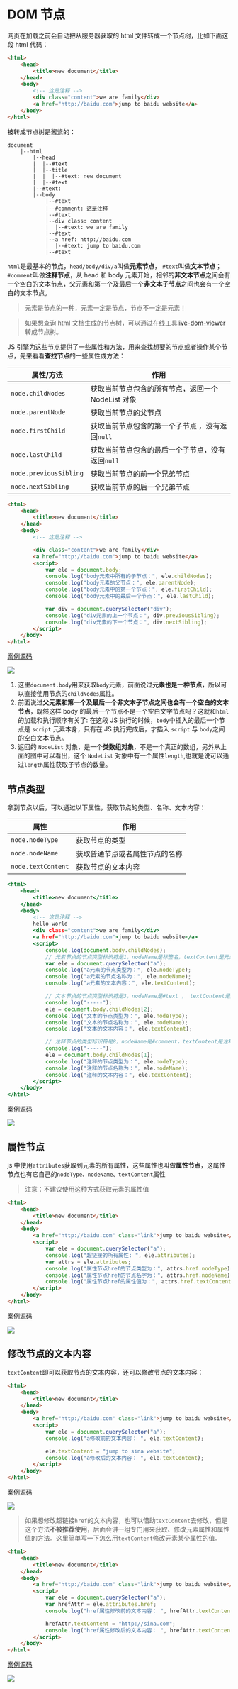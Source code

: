 # DOM 节点

网页在加载之前会自动把从服务器获取的 html 文件转成一个节点树，比如下面这段 html 代码：

```html
<html>
    <head>
        <title>new document</title>
    </head>
    <body>
        <!-- 这是注释 -->
        <div class="content">we are family</div>
        <a href="http://baidu.com">jump to baidu website</a>
    </body>
</html>
```

被转成节点树是酱紫的：

```
document
    |--html
        |--head
        |  |--#text
        |  |--title
        |  |  |--#text: new document
        |  |--#text
        |--#text:
        |--body
            |--#text
            |--#comment: 这是注释
            |--#text
            |--div class: content
            |  |--#text: we are family
            |--#text
            |--a href: http://baidu.com
            |  |--#text: jump to baidu.com
            |--#text
```

`html`是最基本的节点，`head/body/div/a`叫做**元素节点**， `#text`叫做**文本节点**；`#comment`叫做**注释节点**，从 head 和 body 元素开始，相邻的**非文本节点**之间会有一个空白的文本节点，父元素和第一个及最后一个**非文本子节点**之间也会有一个空白的文本节点。

> 元素是节点的一种，元素一定是节点，节点不一定是元素！

> 如果想查询 html 文档生成的节点树，可以通过在线工具[live-dom-viewer](https://software.hixie.ch/utilities/js/live-dom-viewer/)转成节点树。

JS 引擎为这些节点提供了一些属性和方法，用来查找想要的节点或者操作某个节点，先来看看**查找节点**的一些属性或方法：

| 属性/方法              | 作用                                               |
| ---------------------- | -------------------------------------------------- |
| `node.childNodes`      | 获取当前节点包含的所有节点，返回一个 NodeList 对象 |
| `node.parentNode`      | 获取当前节点的父节点                               |
| `node.firstChild`      | 获取当前节点包含的第一个子节点 ，没有返回`null`    |
| `node.lastChild`       | 获取当前节点包含的最后一个子节点，没有返回`null`   |
| `node.previousSibling` | 获取当前节点的前一个兄弟节点                       |
| `node.nextSibling`     | 获取当前节点的后一个兄弟节点                       |

```html
<html>
    <head>
        <title>new document</title>
    </head>
    <body>
        <!-- 这是注释 -->

        <div class="content">we are family</div>
        <a href="http://baidu.com">jump to baidu website</a>
        <script>
            var ele = document.body;
            console.log("body元素中所有的子节点：", ele.childNodes);
            console.log("body元素的父节点：", ele.parentNode);
            console.log("body元素中的第一个节点：", ele.firstChild);
            console.log("body元素中的最后一个节点：", ele.lastChild);

            var div = document.querySelector("div");
            console.log("div元素的上一个节点：", div.previousSibling);
            console.log("div元素的下一个节点：", div.nextSibling);
        </script>
    </body>
</html>
```

[案例源码](./demo/dem02.html)

![](./images/02.png)

1. 这里`document.body`用来获取`body`元素，前面说过**元素也是一种节点**，所以可以直接使用节点的`childNodes`属性。
2. 前面说过**父元素和第一个及最后一个非文本子节点之间也会有一个空白的文本节点**，既然这样 body 的最后一个节点不是一个空白文字节点吗？这就和`html`的加载和执行顺序有关了: 在这段 JS 执行的时候，`body`中插入的最后一个节点是 `script` 元素本身，只有在 JS 执行完成后，才插入 `script` 与 `body`之间的空白文本节点。
3. 返回的 `NodeList` 对象，是一个**类数组对象**，不是一个真正的数组，另外从上面的图中可以看出，这个 `NodeList` 对象中有一个属性`length`,也就是说可以通过`length`属性获取子节点的数量。

## 节点类型

拿到节点以后，可以通过以下属性，获取节点的类型、名称、文本内容：

| 属性               | 作用                           |
| ------------------ | ------------------------------ |
| `node.nodeType`    | 获取节点的类型                 |
| `node.nodeName`    | 获取普通节点或者属性节点的名称 |
| `node.textContent` | 获取节点的文本内容             |

```htm
<html>
    <head>
        <title>new document</title>
    </head>
    <body>
        <!-- 这是注释 -->
        hello world
        <div class="content">we are family</div>
        <a href="http://baidu.com">jump to baidu website</a>
        <script>
            console.log(document.body.childNodes);
            // 元素节点的节点类型标识符是1，nodeName是标签名，textContent是元素的所有文字内容
            var ele = document.querySelector("a");
            console.log("a元素的节点类型为：", ele.nodeType);
            console.log("a元素的节点名称为：", ele.nodeName);
            console.log("a元素的文本内容：", ele.textContent);

            // 文本节点的节点类型标识符是3，nodeName是#text ， textContent是文本内容
            console.log("-----");
            ele = document.body.childNodes[2];
            console.log("文本的节点类型为：", ele.nodeType);
            console.log("文本的节点名称为：", ele.nodeName);
            console.log("文本的文本内容：", ele.textContent);

            // 注释节点的类型标识符是8，nodeName是#comment，textContent是注释内容
            console.log("-----");
            ele = document.body.childNodes[1];
            console.log("注释的节点类型为：", ele.nodeType);
            console.log("注释的节点名称为：", ele.nodeName);
            console.log("注释的文本内容：", ele.textContent);
        </script>
    </body>
</html>
```

[案例源码](./demo/dem03.html)

![](./images/03.png)

## 属性节点

js 中使用`attributes`获取到元素的所有属性，这些属性也叫做**属性节点**，这属性节点也有它自己的`nodeType、nodeName、textContent`属性

> 注意：不建议使用这种方式获取元素的属性值

```html
<html>
    <head>
        <title>new document</title>
    </head>
    <body>
        <a href="http://baidu.com" class="link">jump to baidu website</a>
        <script>
            var ele = document.querySelector("a");
            console.log("超链接的所有属性: ", ele.attributes);
            var attrs = ele.attributes;
            console.log("属性节点href的节点类型为：", attrs.href.nodeType);
            console.log("属性节点href的节点名字为：", attrs.href.nodeName);
            console.log("属性节点href的属性值为：", attrs.href.textContent);
        </script>
    </body>
</html>
```

[案例源码](./demo/dem04.html)

![](./images/04.png)

## 修改节点的文本内容

`textContent`即可以获取节点的文本内容，还可以修改节点的文本内容：

```html
<html>
    <head>
        <title>new document</title>
    </head>
    <body>
        <a href="http://baidu.com" class="link">jump to baidu website</a>
        <script>
            var ele = document.querySelector("a");
            console.log("a修改前的文本内容： ", ele.textContent);

            ele.textContent = "jump to sina website";
            console.log("a修改后的文本内容： ", ele.textContent);
        </script>
    </body>
</html>
```

[案例源码](./demo/dem05.html)

![](./images/05.png)

> 如果想修改超链接`href`的文本内容，也可以借助`textContent`去修改，但是这个方法**不被推荐使用**，后面会讲一组专门用来获取、修改元素属性和属性值的方法。这里简单写一下怎么用`textContent`修改元素某个属性的值。

```html
<html>
    <head>
        <title>new document</title>
    </head>
    <body>
        <a href="http://baidu.com" class="link">jump to baidu website</a>
        <script>
            var ele = document.querySelector("a");
            var hrefAttr = ele.attributes.href;
            console.log("href属性修改前的文本内容： ", hrefAttr.textContent);

            hrefAttr.textContent = "http://sina.com";
            console.log("href属性修改后的文本内容： ", hrefAttr.textContent);
        </script>
    </body>
</html>
```

[案例源码](./demo/dem06.html)

![](./images/06.png)
